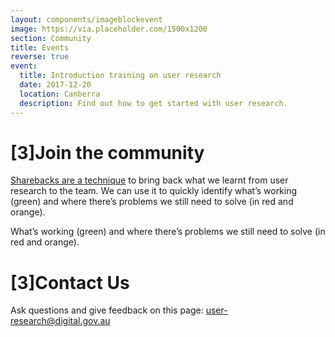 ```yaml
---
layout: components/imageblockevent
image: https://via.placeholder.com/1500x1200
section: Community
title: Events
reverse: true
event:
  title: Introduction training on user research
  date: 2017-12-20
  location: Canberra
  description: Find out how to get started with user research.
---
```


# [3]Join the community
[Sharebacks are a technique](http://google.com) to bring back what we learnt from user research to the team. We can use it to quickly identify what’s working (green) and where there’s problems we still need to solve (in red and orange).

What’s working (green) and where there’s problems we still need to solve (in red and orange).

# [3]Contact Us
Ask questions and give feedback on this page: [user-research@digital.gov.au](mailto:user-research@digital.gov.au)
